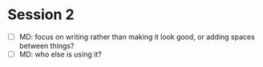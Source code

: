# Session 2

- [ ] MD: focus on writing rather than making it look good, or adding spaces between things?
- [ ] MD: who else is using it?